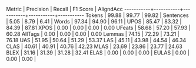 Metric     | Precision |    Recall |  F1 Score | AligndAcc
-----------+-----------+-----------+-----------+-----------
Tokens     |     99.88 |     99.77 |     99.82 |
Sentences  |      5.05 |      8.79 |      6.41 |
Words      |     97.34 |     94.90 |     96.11 |
UPOS       |     85.47 |     83.32 |     84.39 |     87.81
XPOS       |      0.00 |      0.00 |      0.00 |      0.00
UFeats     |     58.68 |     57.20 |     57.93 |     60.28
AllTags    |      0.00 |      0.00 |      0.00 |      0.00
Lemmas     |     74.15 |     72.29 |     73.21 |     76.18
UAS        |     51.95 |     50.64 |     51.29 |     53.37
LAS        |     45.11 |     43.98 |     44.54 |     46.34
CLAS       |     40.61 |     40.91 |     40.76 |     42.23
MLAS       |     23.69 |     23.86 |     23.77 |     24.63
BLEX       |     31.16 |     31.39 |     31.28 |     32.41
ELAS       |      0.00 |      0.00 |      0.00 |
EULAS      |      0.00 |      0.00 |      0.00 |
